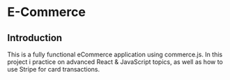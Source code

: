 # E-Commerce

## Introduction

This is a fully functional eCommerce application using commerce.js. 
In this project i practice on advanced React & JavaScript topics, as well as how to use Stripe for card transactions.
